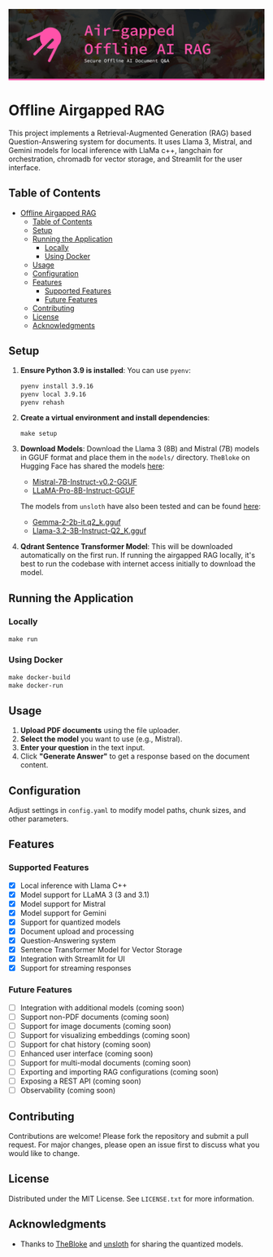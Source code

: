 ![Project Logo](assets/airgapped_offline_rag_banner.jpg)

# Offline Airgapped RAG

This project implements a Retrieval-Augmented Generation (RAG) based Question-Answering system for documents. It uses Llama 3, Mistral, and Gemini models for local inference with LlaMa c++, langchain for orchestration, chromadb for vector storage, and Streamlit for the user interface.

## Table of Contents
- [Offline Airgapped RAG](#offline-airgapped-rag)
  - [Table of Contents](#table-of-contents)
  - [Setup](#setup)
  - [Running the Application](#running-the-application)
    - [Locally](#locally)
    - [Using Docker](#using-docker)
  - [Usage](#usage)
  - [Configuration](#configuration)
  - [Features](#features)
    - [Supported Features](#supported-features)
    - [Future Features](#future-features)
  - [Contributing](#contributing)
  - [License](#license)
  - [Acknowledgments](#acknowledgments)

## Setup

1. **Ensure Python 3.9 is installed**: You can use `pyenv`:
   ```
   pyenv install 3.9.16
   pyenv local 3.9.16
   pyenv rehash
   ```

2. **Create a virtual environment and install dependencies**:
   ```
   make setup
   ```

3. **Download Models**: Download the Llama 3 (8B) and Mistral (7B) models in GGUF format and place them in the `models/` directory. `TheBloke` on Hugging Face has shared the models [here](https://huggingface.co/TheBloke):
   - [Mistral-7B-Instruct-v0.2-GGUF](https://huggingface.co/TheBloke/Mistral-7B-Instruct-v0.2-GGUF/blob/main/mistral-7b-instruct-v0.2.Q3_K_L.gguf)
   - [LLaMA-Pro-8B-Instruct-GGUF](https://huggingface.co/TheBloke/LLaMA-Pro-8B-Instruct-GGUF/blob/main/llama-pro-8b-instruct.Q3_K_L.gguf)

    The models from `unsloth` have also been tested and can be found [here](https://huggingface.co/unsloth):
    - [Gemma-2-2b-it.q2_k.gguf](https://huggingface.co/unsloth/gemma-2-it-GGUF/blob/main/gemma-2-2b-it.q2_k.gguf)
    - [Llama-3.2-3B-Instruct-Q2_K.gguf](https://huggingface.co/unsloth/Llama-3.2-3B-Instruct-GGUF/blob/main/Llama-3.2-3B-Instruct-Q2_K.gguf)

4. **Qdrant Sentence Transformer Model**: This will be downloaded automatically on the first run. If running the airgapped RAG locally, it's best to run the codebase with internet access initially to download the model.

## Running the Application

### Locally
```
make run
```

### Using Docker
```
make docker-build
make docker-run
```

## Usage

1. **Upload PDF documents** using the file uploader.
2. **Select the model** you want to use (e.g., Mistral).
3. **Enter your question** in the text input.
4. Click **"Generate Answer"** to get a response based on the document content.

## Configuration

Adjust settings in `config.yaml` to modify model paths, chunk sizes, and other parameters.

## Features

### Supported Features
- [x] Local inference with Llama C++
- [x] Model support for LLaMA 3 (3 and 3.1)
- [x] Model support for Mistral
- [x] Model support for Gemini
- [x] Support for quantized models
- [x] Document upload and processing
- [x] Question-Answering system
- [x] Sentence Transformer Model for Vector Storage
- [x] Integration with Streamlit for UI
- [x] Support for streaming responses

### Future Features
- [ ] Integration with additional models (coming soon)
- [ ] Support non-PDF documents (coming soon)
- [ ] Support for image documents (coming soon)
- [ ] Support for visualizing embeddings (coming soon)
- [ ] Support for chat history (coming soon)
- [ ] Enhanced user interface (coming soon)
- [ ] Support for multi-modal documents (coming soon)
- [ ] Exporting and importing RAG configurations (coming soon)
- [ ] Exposing a REST API (coming soon)
- [ ] Observability (coming soon)

## Contributing

Contributions are welcome! Please fork the repository and submit a pull request. For major changes, please open an issue first to discuss what you would like to change.

## License

Distributed under the MIT License. See `LICENSE.txt` for more information.

## Acknowledgments

- Thanks to [TheBloke](https://huggingface.co/TheBloke) and [unsloth](https://huggingface.co/unsloth) for sharing the quantized models.
